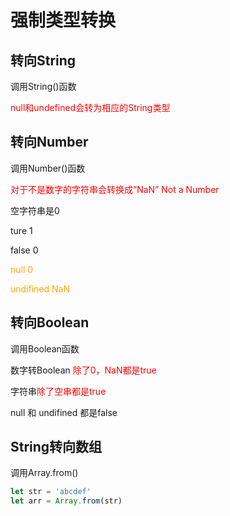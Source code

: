# 强制类型转换

## 转向String

调用String()函数

<font color=' red'>null和undefined会转为相应的String类型</font>

## 转向Number

调用Number()函数 

<font color='red'>对于不是数字的字符串会转换成“NaN” Not a Number</font>

空字符串是0

ture 1

false 0

<font color='orange'>null 0</font>

<font color='orange'>undifined NaN</font>

## 转向Boolean

调用Boolean函数

数字转Boolean<font color='red'> 除了0，NaN都是true</font>

字符串<font color='red'>除了空串都是true</font>

null 和 undifined  都是false

## String转向数组

调用Array.from()

```javascript
let str = 'abcdef'
let arr = Array.from(str)
```

